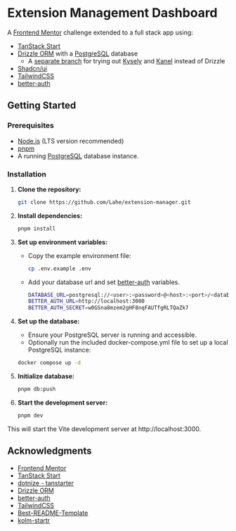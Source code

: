 # Extension Management Dashboard

A [Frontend Mentor](https://www.frontendmentor.io/challenges/browser-extension-manager-ui-yNZnOfsMAp) challenge extended to a full stack app using:
- [TanStack Start](https://tanstack.com/start/latest)
- [Drizzle ORM](https://orm.drizzle.team/) with a [PostgreSQL](https://www.postgresql.org/) database
    - A [separate branch](https://github.com/Lahe/extension-manager/tree/kysely) for trying out [Kysely](https://kysely.dev/) and [Kanel](https://kristiandupont.github.io/kanel/) instead of Drizzle
- [Shadcn/ui](https://ui.shadcn.com/)
- [TailwindCSS](https://tailwindcss.com/)
- [better-auth](https://www.better-auth.com/)

## Getting Started

### Prerequisites

*   [Node.js](https://nodejs.org/) (LTS version recommended)
*   [pnpm](https://pnpm.io/)
*   A running [PostgreSQL](https://www.postgresql.org/download/) database instance.

### Installation

1. **Clone the repository:**
    ```bash
    git clone https://github.com/Lahe/extension-manager.git
    ```

2. **Install dependencies:**
    ```bash
    pnpm install
    ```

3. **Set up environment variables:**
    * Copy the example environment file:
        ```bash
        cp .env.example .env
        ```
    * Add your database url and set [better-auth](https://www.better-auth.com/docs/installation#set-environment-variables) variables.
        ```bash
        DATABASE_URL=postgresql://<user>:<password>@<host>:<port>/<database>
        BETTER_AUTH_URL=http://localhost:3000
        BETTER_AUTH_SECRET=w0GSna8mzem2gHF8nqFAUTfgRLTQaZk7
        ```

4. **Set up the database:**
    * Ensure your PostgreSQL server is running and accessible.
    * Optionally run the included docker-compose.yml file to set up a local PostgreSQL instance:
    ```bash
    docker compose up -d
    ```

5. **Initialize database:**
    ```bash
    pnpm db:push
    ```

6. **Start the development server:**
    ```bash
    pnpm dev
    ```

This will start the Vite development server at http://localhost:3000.

## Acknowledgments

- [Frontend Mentor](https://www.frontendmentor.io/challenges/browser-extension-manager-ui-yNZnOfsMAp)
- [TanStack Start](https://tanstack.com/start/latest)
- [dotnize - tanstarter](https://github.com/dotnize/tanstarter)
- [Drizzle ORM](https://orm.drizzle.team/)
- [better-auth](https://www.better-auth.com/)
- [TailwindCSS](https://tailwindcss.com/docs/v4-beta)
- [Best-README-Template](https://github.com/othneildrew/Best-README-Template)
- [kolm-startr](https://github.com/jellekuipers/kolm-start)
